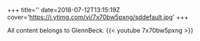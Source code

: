 +++
title=''
date=2018-07-12T13:15:19Z
cover='https://i.ytimg.com/vi/7x70bw5pxng/sddefault.jpg'
+++

All content belongs to GlennBeck.
{{< youtube 7x70bw5pxng >}}

